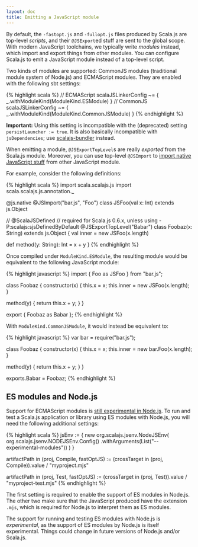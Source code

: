 ```yaml
---
layout: doc
title: Emitting a JavaScript module
---
```


By default, the `-fastopt.js` and `-fullopt.js` files produced by Scala.js are top-level *scripts*, and their `@JSExport`ed stuff are sent to the global scope.
With modern JavaScript toolchains, we typically write *modules* instead, which import and export things from other modules.
You can configure Scala.js to emit a JavaScript module instead of a top-level script.

Two kinds of modules are supported: CommonJS modules (traditional module system of Node.js) and ECMAScript modules.
They are enabled with the following sbt settings:

{% highlight scala %}
// ECMAScript
scalaJSLinkerConfig ~= { _.withModuleKind(ModuleKind.ESModule) }
// CommonJS
scalaJSLinkerConfig ~= { _.withModuleKind(ModuleKind.CommonJSModule) }
{% endhighlight %}

**Important:** Using this setting is incompatible with the (deprecated) setting `persistLauncher := true`.
It is also basically incompatible with `jsDependencies`; use [scalajs-bundler](https://scalacenter.github.io/scalajs-bundler/) instead.

When emitting a module, `@JSExportTopLevel`s are really *exported* from the Scala.js module.
Moreover, you can use top-level `@JSImport` to [import native JavaScript stuff](../interoperability/facade-types.html#import) from other JavaScript module.

For example, consider the following definitions:

{% highlight scala %}
import scala.scalajs.js
import scala.scalajs.js.annotation._

@js.native
@JSImport("bar.js", "Foo")
class JSFoo(val x: Int) extends js.Object

// @ScalaJSDefined // required for Scala.js 0.6.x, unless using -P:scalajs:sjsDefinedByDefault
@JSExportTopLevel("Babar")
class Foobaz(x: String) extends js.Object {
  val inner = new JSFoo(x.length)

  def method(y: String): Int = x + y
}
{% endhighlight %}

Once compiled under `ModuleKind.ESModule`, the resulting module would be equivalent to the following JavaScript module:

{% highlight javascript %}
import { Foo as JSFoo } from "bar.js";

class Foobaz {
  constructor(x) {
    this.x = x;
    this.inner = new JSFoo(x.length);
  }

  method(y) {
    return this.x + y;
  }
}

export { Foobaz as Babar };
{% endhighlight %}

With `ModuleKind.CommonJSModule`, it would instead be equivalent to:

{% highlight javascript %}
var bar = require("bar.js");

class Foobaz {
  constructor(x) {
    this.x = x;
    this.inner = new bar.Foo(x.length);
  }

  method(y) {
    return this.x + y;
  }
}

exports.Babar = Foobaz;
{% endhighlight %}

## ES modules and Node.js

Support for ECMAScript modules is [still experimental in Node.js](https://nodejs.org/api/esm.html).
To run and test a Scala.js application or library using ES modules with Node.js, you will need the following additional settings:

{% highlight scala %}
jsEnv := {
  new org.scalajs.jsenv.NodeJSEnv(
      org.scalajs.jsenv.NODEJSEnv.Config()
        .withArguments(List("--experimental-modules"))
  )
}

artifactPath in (proj, Compile, fastOptJS) :=
  (crossTarget in (proj, Compile)).value / "myproject.mjs"

artifactPath in (proj, Test, fastOptJS) :=
  (crossTarget in (proj, Test)).value / "myproject-test.mjs"
{% endhighlight %}

The first setting is required to enable the support of ES modules in Node.js.
The other two make sure that the JavaScript produced have the extension `.mjs`, which is required for Node.js to interpret them as ES modules.

The support for running and testing ES modules with Node.js is *experimental*, as the support of ES modules by Node.js is itself experimental.
Things could change in future versions of Node.js and/or Scala.js.
